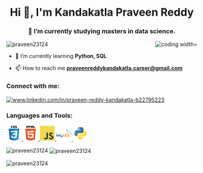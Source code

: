 <h1 align="center">Hi 👋, I'm Kandakatla Praveen Reddy</h1>
<h3 align="center">🔭 I’m currently studying masters in data science.</h3>
<img align="right" alt="coding width="50" src="https://cdn.dribbble.com/users/1708816/screenshots/15637256/media/f9826f0af8a49462f048262a8502035b.gif">
<p align="left"> <img src="https://komarev.com/ghpvc/?username=praveen23124&label=Profile%20views&color=0e75b6&style=flat" alt="praveen23124" /> </p>

- 🌱 I’m currently learning **Python, SQL**

- 📫 How to reach me **praveenreddykandakatla.career@gmail.com**

<h3 align="left">Connect with me:</h3>
<p align="left">
<a href="https://linkedin.com/in/www.linkedin.com/in/praveen-reddy-kandakatla-b22795223" target="blank"><img align="center" src="https://raw.githubusercontent.com/rahuldkjain/github-profile-readme-generator/master/src/images/icons/Social/linked-in-alt.svg" alt="www.linkedin.com/in/praveen-reddy-kandakatla-b22795223" height="30" width="40" /></a>
</p>

<h3 align="left">Languages and Tools:</h3>
<p align="left"> <a href="https://www.w3schools.com/css/" target="_blank" rel="noreferrer"> <img src="https://raw.githubusercontent.com/devicons/devicon/master/icons/css3/css3-original-wordmark.svg" alt="css3" width="40" height="40"/> </a> <a href="https://www.w3.org/html/" target="_blank" rel="noreferrer"> <img src="https://raw.githubusercontent.com/devicons/devicon/master/icons/html5/html5-original-wordmark.svg" alt="html5" width="40" height="40"/> </a> <a href="https://developer.mozilla.org/en-US/docs/Web/JavaScript" target="_blank" rel="noreferrer"> <img src="https://raw.githubusercontent.com/devicons/devicon/master/icons/javascript/javascript-original.svg" alt="javascript" width="40" height="40"/> </a> <a href="https://www.mysql.com/" target="_blank" rel="noreferrer"> <img src="https://raw.githubusercontent.com/devicons/devicon/master/icons/mysql/mysql-original-wordmark.svg" alt="mysql" width="40" height="40"/> </a> <a href="https://www.python.org" target="_blank" rel="noreferrer"> <img src="https://raw.githubusercontent.com/devicons/devicon/master/icons/python/python-original.svg" alt="python" width="40" height="40"/> </a> </p>

<p><img align="left" src="https://github-readme-stats.vercel.app/api/top-langs?username=praveen23124&show_icons=true&locale=en&layout=compact" alt="praveen23124" /></p>

<p>&nbsp;<img align="center" src="https://github-readme-stats.vercel.app/api?username=praveen23124&show_icons=true&locale=en" alt="praveen23124" /></p>

<p><img align="center" src="https://github-readme-streak-stats.herokuapp.com/?user=praveen23124&" alt="praveen23124" /></p>
